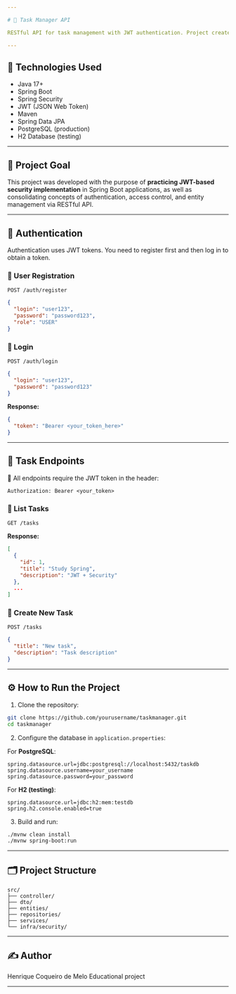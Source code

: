 ```yaml
---

# 📝 Task Manager API

RESTful API for task management with JWT authentication. Project created for practicing **Spring Security** and **JWT**, using **PostgreSQL** in the main environment and **H2** as the test database.

---
```


## 🚀 Technologies Used

* Java 17+
* Spring Boot
* Spring Security
* JWT (JSON Web Token)
* Maven
* Spring Data JPA
* PostgreSQL (production)
* H2 Database (testing)

---

## 🎯 Project Goal

This project was developed with the purpose of **practicing JWT-based security implementation** in Spring Boot applications, as well as consolidating concepts of authentication, access control, and entity management via RESTful API.

---

## 🔐 Authentication

Authentication uses JWT tokens. You need to register first and then log in to obtain a token.

### 🔸 User Registration

`POST /auth/register`

```json
{
  "login": "user123",
  "password": "password123",
  "role": "USER"
}
```

### 🔸 Login

`POST /auth/login`

```json
{
  "login": "user123",
  "password": "password123"
}
```

**Response:**

```json
{
  "token": "Bearer <your_token_here>"
}
```

---

## 📌 Task Endpoints

🔐 All endpoints require the JWT token in the header:

```
Authorization: Bearer <your_token>
```

### 🔹 List Tasks

`GET /tasks`

**Response:**

```json
[
  {
    "id": 1,
    "title": "Study Spring",
    "description": "JWT + Security"
  },
  ...
]
```

### 🔹 Create New Task

`POST /tasks`

```json
{
  "title": "New task",
  "description": "Task description"
}
```

---

## ⚙️ How to Run the Project

1. Clone the repository:

```bash
git clone https://github.com/yourusername/taskmanager.git
cd taskmanager
```

2. Configure the database in `application.properties`:

For **PostgreSQL**:

```properties
spring.datasource.url=jdbc:postgresql://localhost:5432/taskdb
spring.datasource.username=your_username
spring.datasource.password=your_password
```

For **H2 (testing)**:

```properties
spring.datasource.url=jdbc:h2:mem:testdb
spring.h2.console.enabled=true
```

3. Build and run:

```bash
./mvnw clean install
./mvnw spring-boot:run
```

---

## 🗂️ Project Structure

```
src/
├── controller/
├── dto/
├── entities/
├── repositories/
├── services/
└── infra/security/
```

---

## ✍️ Author

Henrique Coqueiro de Melo
Educational project

---
